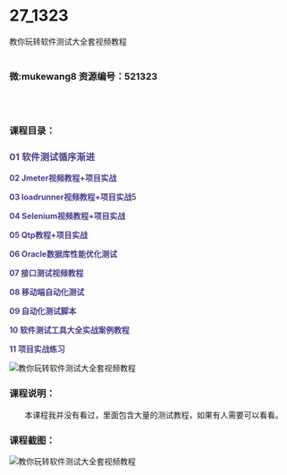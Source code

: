 # 27_1323
教你玩转软件测试大全套视频教程
<br/></br>
<h3>微:mukewang8 资源编号：521323</h3>
<br/></br>
<h3>课程目录：</h3>
<h3><strong><span style="color: #483d8b;">01 </span></strong><span style="color: #483d8b;"><strong>软件测试循序渐进</strong></span></h3>
<div>
<p><strong><span style="color: #483d8b;">02 Jmeter视频教程+项目实战</span></strong></p>
<p><strong><span style="color: #483d8b;">03 loadrunner视频教程+项目实战</span></strong><span class="jammer">5</span></p>
<p><strong><span style="color: #483d8b;">04 Selenium视频教程+项目实战</span></strong></p>
<p><strong><span style="color: #483d8b;">05 Qtp教程+项目实战</span></strong></p>
<p><strong><span style="color: #483d8b;">06 Oracle数据库性能优化测试</span></strong></p>
<p><strong><span style="color: #483d8b;">07 接口测试视频教程</span></strong></p>
<p><strong><span style="color: #483d8b;">08 移动端自动化测试</span></strong></p>
<p><strong><span style="color: #483d8b;">09 自动化测试脚本</span></strong></p>
<p><strong><span style="color: #483d8b;">10 软件测试工具大全实战案例教程</span></strong></p>
<p><strong><span style="color: #483d8b;">11 项目实战练习</span></strong></p>
<p><img src="https://www.ko996.com/wp-content/uploads/img/2018/03/2-135.png" alt="教你玩转软件测试大全套视频教程"></p>
</div>
<div class="info-desc">
<h3>课程说明：</h3>
<div>
<div class="content-box">&nbsp;&nbsp;&nbsp;&nbsp;&nbsp;&nbsp; 本课程我并没有看过，里面包含大量的测试教程，如果有人需要可以看看。</div>
</div>
<h3>课程截图：</h3>
<p><img src="https://www.ko996.com/wp-content/uploads/img/2018/03/3-137-300x249.png" alt="教你玩转软件测试大全套视频教程"></p>


			
</div>

